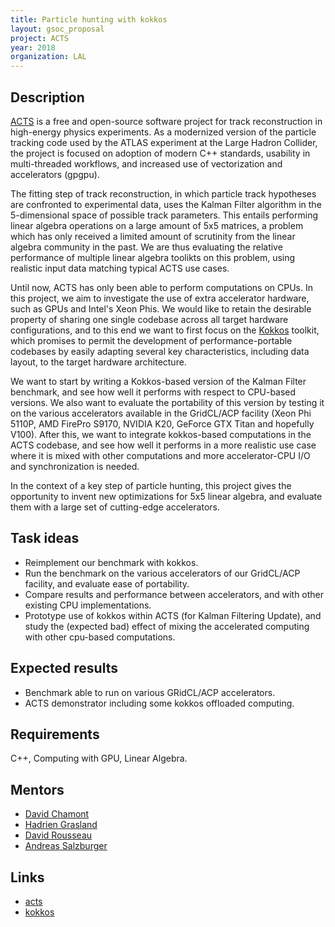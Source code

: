 ```yaml
---
title: Particle hunting with kokkos
layout: gsoc_proposal
project: ACTS
year: 2018
organization: LAL
---
```


## Description

[ACTS](http://cern.ch/acts) is a free and open-source software project for
track reconstruction in high-energy physics experiments. As a modernized
version of the particle tracking code used by the ATLAS experiment at the
Large Hadron Collider, the project is focused on adoption of modern C++
standards, usability in multi-threaded workflows, and increased use of
vectorization and accelerators (gpgpu).

The fitting step of track reconstruction, in which particle track hypotheses
are confronted to experimental data, uses the Kalman Filter algorithm in the
5-dimensional space of possible track parameters. This entails performing
linear algebra operations on a large amount of 5x5 matrices, a problem which
has only received a limited amount of scrutinity from the linear algebra
community in the past. We are thus evaluating the relative performance of
multiple linear algebra toolikts on this problem, using realistic input data
matching typical ACTS use cases.

Until now, ACTS has only been able to perform computations on CPUs. In this
project, we aim to investigate the use of extra accelerator hardware, such as
GPUs and Intel's Xeon Phis. We would like to retain the desirable property of
sharing one single codebase across all target hardware configurations, and to
this end we want to first focus on the [Kokkos](https://github.com/kokkos/)
toolkit, which promises to permit the development of performance-portable
codebases by easily adapting several key characteristics, including data
layout, to the target hardware architecture.

We want to start by writing a Kokkos-based version of the Kalman Filter
benchmark, and see how well it performs with respect to CPU-based versions. We
also want to evaluate the portability of this version by testing it on the
various accelerators available in the GridCL/ACP facility (Xeon Phi 5110P, AMD
FirePro S9170, NVIDIA K20, GeForce GTX Titan and hopefully V100). After this,
we want to integrate kokkos-based computations in the ACTS codebase, and see
how well it performs in a more realistic use case where it is mixed with other
computations and more accelerator-CPU I/O and synchronization is needed.

In the context of a key step of particle hunting, this project gives the
opportunity to invent new optimizations for 5x5 linear algebra, and evaluate
them with a large set of cutting-edge accelerators.


## Task ideas
 * Reimplement our benchmark with kokkos.
 * Run the benchmark on the various accelerators of our GridCL/ACP facility,
   and evaluate ease of portability.
 * Compare results and performance between accelerators, and with other
   existing CPU implementations.
 * Prototype use of kokkos within ACTS (for Kalman Filtering Update),
   and study the (expected bad) effect of mixing the accelerated computing
   with other cpu-based computations.

## Expected results
 * Benchmark able to run on various GRidCL/ACP accelerators.
 * ACTS demonstrator including some kokkos offloaded computing.

## Requirements
C++, Computing with GPU, Linear Algebra.

## Mentors 
  * [David Chamont](mailto:david.chamont@lal.in2p3.fr)
  * [Hadrien Grasland](mailto:hadrien.grasland@lal.in2p3.fr)
  * [David Rousseau](mailto:david.rousseau@lal.in2p3.fr)
  * [Andreas Salzburger](mailto:Andreas.Salzburger@cern.ch)

## Links
  * [acts](http://cern.ch/acts)
  * [kokkos](https://github.com/kokkos/)

